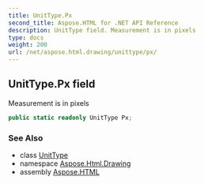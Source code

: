 ```yaml
---
title: UnitType.Px
second_title: Aspose.HTML for .NET API Reference
description: UnitType field. Measurement is in pixels
type: docs
weight: 200
url: /net/aspose.html.drawing/unittype/px/
---
```

## UnitType.Px field

Measurement is in pixels

```csharp
public static readonly UnitType Px;
```

### See Also

* class [UnitType](../)
* namespace [Aspose.Html.Drawing](../../unittype/)
* assembly [Aspose.HTML](../../../)
